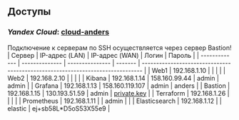 ## Доступы

### *Yandex Cloud*: [cloud-anders](https://console.cloud.yandex.ru/cloud/b1gcvt5l6bsrvg3nfac5)

Подключение к серверам по SSH осуществляется через сервер Bastion!
| Сервер        | IP-адрес (LAN) | IP-адрес (WAN)  | Логин   | Пароль                                                                         |
| ------------- | -------------- | --------------- | ------- | ------------------------------------------------------------------------------ |
| Web1          | 192.168.1.10   |                 |         |                                                                                |
| Web2          | 192.168.2.10   |                 |         |                                                                                |
| Kibana        | 192.168.1.14   | 158.160.99.44   | admin   | admin                                                                          |
| Grafana       | 192.168.1.13   | 158.160.119.107 | admin   | anders                                                                         |
| Bastion       | 192.168.1.15   | 130.193.51.59   | admin   | [private.key](https://github.com/Anders1994/Diplom/files/12436252/private.zip) |
| Terraform     | 192.168.1.26   |                 |         |                                                                                |
| Prometheus    | 192.168.1.11   |                 | admin   |                                                                                |
| Elasticsearch | 192.168.1.12   |                 | elastic | ej+sb58L*D5oS53X55e9                                                           |